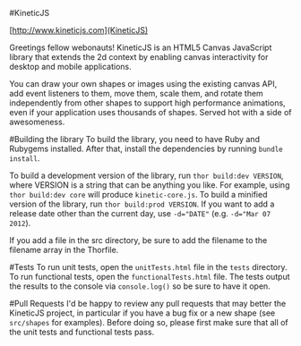 #KineticJS

[http://www.kineticjs.com](KineticJS)

Greetings fellow webonauts! KineticJS is an HTML5 Canvas JavaScript library that extends the 2d context by enabling canvas interactivity for desktop and mobile applications.

You can draw your own shapes or images using the existing canvas API, add event listeners to them, move them, scale them, and rotate them independently from other shapes to support high performance animations, even if your application uses thousands of shapes.  Served hot with a side of awesomeness.

#Building the library
To build the library, you need to have Ruby and Rubygems installed. After that, install the dependencies by running `bundle install`.

To build a development version of the library, run `thor build:dev VERSION`, where VERSION is a string that can be anything you like. For example, using `thor build:dev core` will produce `kinetic-core.js`. To build a minified version of the library, run `thor build:prod VERSION`. If you want to add a release date other than the current day, use `-d="DATE"` (e.g. `-d="Mar 07 2012`).  

If you add a file in the src directory, be sure to add the filename to the filename array in the Thorfile.

#Tests
To run unit tests, open the `unitTests.html` file in the `tests` directory.  To run functional tests, open the `functionalTests.html` file.  The tests output the results to the console via `console.log()` so be sure to have it open.

#Pull Requests
I'd be happy to review any pull requests that may better the KineticJS project, in particular if you have a bug fix or a new shape (see `src/shapes` for examples).  Before doing so, please first make sure that all of the unit tests and functional tests pass.
